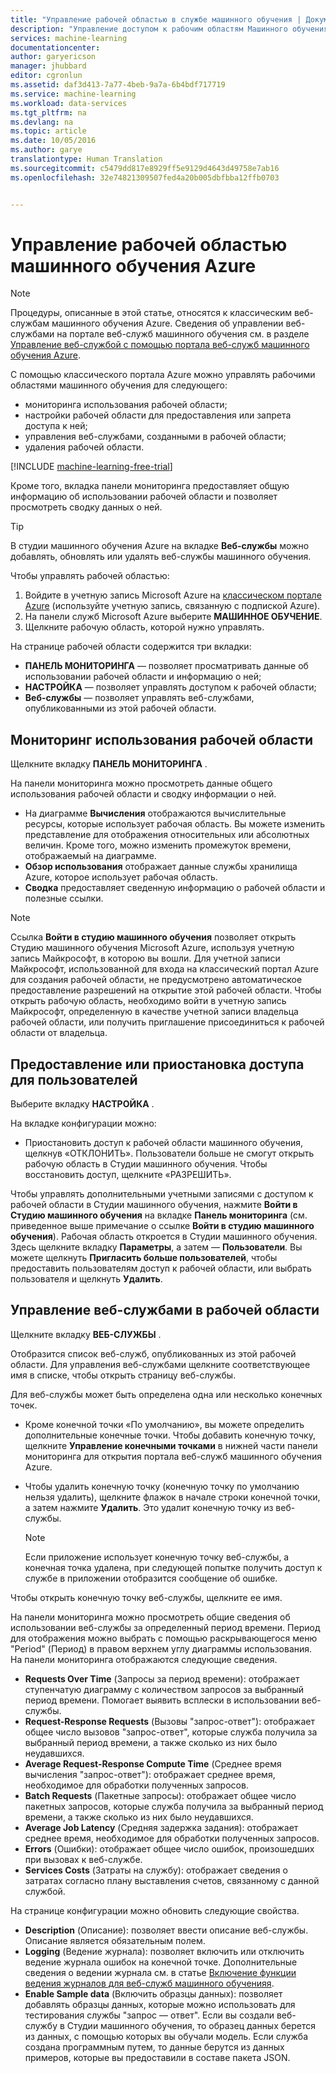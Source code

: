 ```yaml
---
title: "Управление рабочей областью в службе машинного обучения | Документация Майкрософт"
description: "Управление доступом к рабочим областям Машинного обучения Azure, а также развертывание веб-служб API ML и управление ими"
services: machine-learning
documentationcenter: 
author: garyericson
manager: jhubbard
editor: cgronlun
ms.assetid: daf3d413-7a77-4beb-9a7a-6b4bdf717719
ms.service: machine-learning
ms.workload: data-services
ms.tgt_pltfrm: na
ms.devlang: na
ms.topic: article
ms.date: 10/05/2016
ms.author: garye
translationtype: Human Translation
ms.sourcegitcommit: c5479dd817e8929ff5e9129d4643d49758e7ab16
ms.openlocfilehash: 32e74821309507fed4a20b005dbfbba12ffb0703


---
```

# <a name="manage-an-azure-machine-learning-workspace"></a>Управление рабочей областью машинного обучения Azure
> [!NOTE]
> Процедуры, описанные в этой статье, относятся к классическим веб-службам машинного обучения Azure. Сведения об управлении веб-службами на портале веб-служб машинного обучения см. в разделе [Управление веб-службой с помощью портала веб-служб машинного обучения Azure](machine-learning-manage-new-webservice.md).
> 
> 

С помощью классического портала Azure можно управлять рабочими областями машинного обучения для следующего:

* мониторинга использования рабочей области;
* настройки рабочей области для предоставления или запрета доступа к ней;
* управления веб-службами, созданными в рабочей области;
* удаления рабочей области.

[!INCLUDE [machine-learning-free-trial](../../includes/machine-learning-free-trial.md)]

Кроме того, вкладка панели мониторинга предоставляет общую информацию об использовании рабочей области и позволяет просмотреть сводку данных о ней.  

> [!TIP]
> В студии машинного обучения Azure на вкладке **Веб-службы** можно добавлять, обновлять или удалять веб-службы машинного обучения.
> 
> 

Чтобы управлять рабочей областью:

1. Войдите в учетную запись Microsoft Azure на [классическом порталe Azure](https://manage.windowsazure.com/) (используйте учетную запись, связанную с подпиской Azure).
2. На панели служб Microsoft Azure выберите **МАШИННОЕ ОБУЧЕНИЕ**.
3. Щелкните рабочую область, которой нужно управлять.

На странице рабочей области содержится три вкладки:

* **ПАНЕЛЬ МОНИТОРИНГА** — позволяет просматривать данные об использовании рабочей области и информацию о ней;
* **НАСТРОЙКА** — позволяет управлять доступом к рабочей области;
* **Веб-службы** — позволяет управлять веб-службами, опубликованными из этой рабочей области.

## <a name="to-monitor-how-the-workspace-is-being-used"></a>Мониторинг использования рабочей области
Щелкните вкладку **ПАНЕЛЬ МОНИТОРИНГА** .

На панели мониторинга можно просмотреть данные общего использования рабочей области и сводку информации о ней.

* На диаграмме **Вычисления** отображаются вычислительные ресурсы, которые использует рабочая область. Вы можете изменить представление для отображения относительных или абсолютных величин. Кроме того, можно изменить промежуток времени, отображаемый на диаграмме.
* **Обзор использования** отображает данные службы хранилища Azure, которое использует рабочая область.
* **Сводка** предоставляет сведенную информацию о рабочей области и полезные ссылки.

> [!NOTE]
> Ссылка **Войти в студию машинного обучения** позволяет открыть Студию машинного обучения Microsoft Azure, используя учетную запись Майкрософт, в которою вы вошли. Для учетной записи Майкрософт, использованной для входа на классический портал Azure для создания рабочей области, не предусмотрено автоматическое предоставление разрешений на открытие этой рабочей области. Чтобы открыть рабочую область, необходимо войти в учетную запись Майкрософт, определенную в качестве учетной записи владельца рабочей области, или получить приглашение присоединиться к рабочей области от владельца.
> 
> 

## <a name="to-grant-or-suspend-access-for-users"></a>Предоставление или приостановка доступа для пользователей
Выберите вкладку **НАСТРОЙКА** .

На вкладке конфигурации можно:

* Приостановить доступ к рабочей области машинного обучения, щелкнув «ОТКЛОНИТЬ». Пользователи больше не смогут открыть рабочую область в Студии машинного обучения. Чтобы восстановить доступ, щелкните «РАЗРЕШИТЬ».

Чтобы управлять дополнительными учетными записями с доступом к рабочей области в Студии машинного обучения, нажмите **Войти в Студию машинного обучения** на вкладке **Панель мониторинга** (см. приведенное выше примечание о ссылке **Войти в студию машинного обучения**). Рабочая область откроется в Студии машинного обучения. Здесь щелкните вкладку **Параметры**, а затем — **Пользователи**. Вы можете щелкнуть **Пригласить больше пользователей**, чтобы предоставить пользователям доступ к рабочей области, или выбрать пользователя и щелкнуть **Удалить**.

## <a name="to-manage-web-services-in-this-workspace"></a>Управление веб-службами в рабочей области
Щелкните вкладку **ВЕБ-СЛУЖБЫ** .

Отобразится список веб-служб, опубликованных из этой рабочей области.
Для управления веб-службами щелкните соответствующее имя в списке, чтобы открыть страницу веб-службы.

Для веб-службы может быть определена одна или несколько конечных точек.

* Кроме конечной точки «По умолчанию», вы можете определить дополнительные конечные точки. Чтобы добавить конечную точку, щелкните **Управление конечными точками** в нижней части панели мониторинга для открытия портала веб-служб машинного обучения Azure.
* Чтобы удалить конечную точку (конечную точку по умолчанию нельзя удалить), щелкните флажок в начале строки конечной точки, а затем нажмите **Удалить**. Это удалит конечную точку из веб-службы.
  
  > [!NOTE]
  > Если приложение использует конечную точку веб-службы, а конечная точка удалена, при следующей попытке получить доступ к службе в приложении отобразится сообщение об ошибке.
  > 
  > 

Чтобы открыть конечную точку веб-службы, щелкните ее имя. 

На панели мониторинга можно просмотреть общие сведения об использовании веб-службы за определенный период времени. Период для отображения можно выбрать с помощью раскрывающегося меню "Period" (Период) в правом верхнем углу диаграммы использования. На панели мониторинга отображаются следующие сведения.

* **Requests Over Time** (Запросы за период времени): отображает ступенчатую диаграмму с количеством запросов за выбранный период времени. Помогает выявить всплески в использовании веб-службы.
* **Request-Response Requests** (Вызовы "запрос-ответ"): отображает общее число вызовов "запрос-ответ", которые служба получила за выбранный период времени, а также сколько из них было неудавшихся.
* **Average Request-Response Compute Time** (Среднее время вычисления "запрос-ответ"): отображает среднее время, необходимое для обработки полученных запросов.
* **Batch Requests** (Пакетные запросы): отображает общее число пакетных запросов, которые служба получила за выбранный период времени, а также сколько из них было неудавшихся.
* **Average Job Latency** (Средняя задержка задания): отображает среднее время, необходимое для обработки полученных запросов.
* **Errors** (Ошибки): отображает общее число ошибок, произошедших при вызовах к веб-службе.
* **Services Costs** (Затраты на службу): отображает сведения о затратах согласно плану выставления счетов, связанному с данной службой.

На странице конфигурации можно обновить следующие свойства.

* **Description** (Описание): позволяет ввести описание веб-службы. Описание является обязательным полем.
* **Logging** (Ведение журнала): позволяет включить или отключить ведение журнала ошибок на конечной точке. Дополнительные сведения о ведении журнала см. в статье [Включение функции ведения журналов для веб-служб машинного обученияя](machine-learning-web-services-logging.md).
* **Enable Sample data** (Включить образцы данных): позволяет добавлять образцы данных, которые можно использовать для тестирования службы "запрос — ответ". Если вы создали веб-службу в Студии машинного обучения, то образец данных берется из данных, с помощью которых вы обучали модель. Если служба создана программным путем, то данные берутся из данных примеров, которые вы предоставили в составе пакета JSON.




<!--HONumber=Feb17_HO3-->


